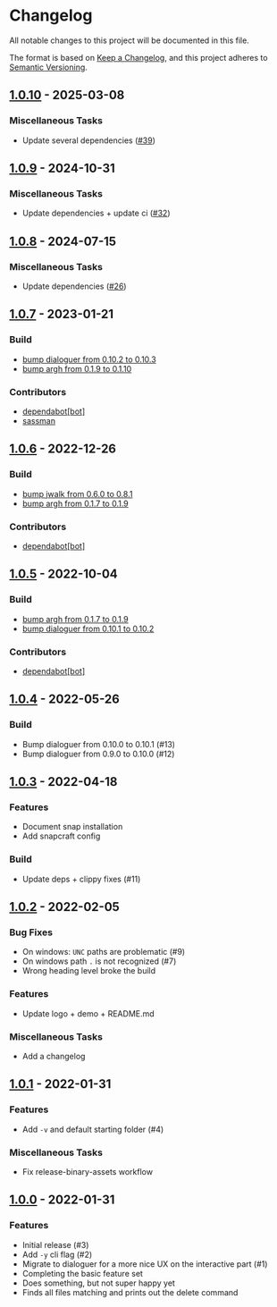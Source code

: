 # Changelog
All notable changes to this project will be documented in this file.

The format is based on [Keep a Changelog](https://keepachangelog.com/en/1.0.0/),
and this project adheres to [Semantic Versioning](https://semver.org/spec/v2.0.0.html).

## [1.0.10] - 2025-03-08
[1.0.10]: https://github.com/sassman/putzen-rs/compare/1.0.9...1.0.10

### Miscellaneous Tasks

- Update several dependencies ([#39](https://github.com/sassman/putzen-rs/pull/39))

<!-- generated by git-cliff -->
## [1.0.9] - 2024-10-31
[1.0.9]: https://github.com/sassman/putzen-rs/compare/1.0.8...1.0.9

### Miscellaneous Tasks

- Update dependencies + update ci ([#32](https://github.com/sassman/putzen-rs/pull/32))

<!-- generated by git-cliff -->

## [1.0.8] - 2024-07-15
[1.0.8]: https://github.com/sassman/putzen-rs/compare/1.0.7...1.0.8

### Miscellaneous Tasks

- Update dependencies ([#26](https://github.com/sassman/putzen-rs/pull/26))

## [1.0.7] - 2023-01-21
[1.0.7]: https://github.com/sassman/putzen-rs/compare/v1.0.6...v1.0.7

### Build

- [bump dialoguer from 0.10.2 to 0.10.3](https://github.com/sassman/putzen-rs/pull/20)
- [bump argh from 0.1.9 to 0.1.10](https://github.com/sassman/putzen-rs/pull/19)

### Contributors
- [dependabot[bot]](https://github.com/apps/dependabot)
- [sassman](https://github.com/sassman)

## [1.0.6] - 2022-12-26
[1.0.6]: https://github.com/sassman/putzen-rs/compare/v1.0.5...v1.0.6

### Build

- [bump jwalk from 0.6.0 to 0.8.1](https://github.com/sassman/putzen-rs/pull/17)
- [bump argh from 0.1.7 to 0.1.9](https://github.com/sassman/putzen-rs/pull/16)

### Contributors
- [dependabot[bot]](https://github.com/apps/dependabot)

## [1.0.5] - 2022-10-04
[1.0.5]: https://github.com/sassman/putzen-rs/compare/v1.0.4...v1.0.5

### Build

- [bump argh from 0.1.7 to 0.1.9](https://github.com/sassman/putzen-rs/pull/16)
- [bump dialoguer from 0.10.1 to 0.10.2](https://github.com/sassman/putzen-rs/pull/15)

### Contributors
- [dependabot[bot]](https://github.com/apps/dependabot)

## [1.0.4] - 2022-05-26
[1.0.4]: https://github.com/sassman/putzen-rs/compare/v1.0.3...v1.0.4

### Build

- Bump dialoguer from 0.10.0 to 0.10.1 (#13)
- Bump dialoguer from 0.9.0 to 0.10.0 (#12)

## [1.0.3] - 2022-04-18
[1.0.3]: https://github.com/sassman/putzen-rs/compare/v1.0.2...v1.0.3

### Features

- Document snap installation
- Add snapcraft config

### Build

- Update deps + clippy fixes (#11)

## [1.0.2] - 2022-02-05
[1.0.2]: https://github.com/sassman/putzen-rs/compare/v1.0.1...v1.0.2

### Bug Fixes

- On windows: `UNC` paths are problematic (#9)
- On windows path `.` is not recognized (#7)
- Wrong heading level broke the build

### Features

- Update logo + demo + README.md

### Miscellaneous Tasks

- Add a changelog

## [1.0.1] - 2022-01-31
[1.0.1]: https://github.com/sassman/putzen-rs/compare/v1.0.0...v1.0.1

### Features

- Add `-v` and default starting folder (#4)

### Miscellaneous Tasks

- Fix release-binary-assets workflow

## [1.0.0] - 2022-01-31
[1.0.0]: https://github.com/sassman/putzen-rs/compare/...v1.0.0

### Features

- Initial release (#3)
- Add `-y` cli flag (#2)
- Migrate to dialoguer for a more nice UX on the interactive part (#1)
- Completing the basic feature set
- Does something, but not super happy yet
- Finds all files matching and prints out the delete command

<!-- generated by git-cliff -->
